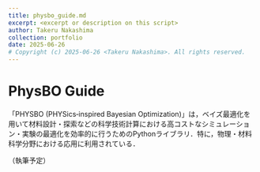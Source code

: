 ```yaml
---
title: physbo_guide.md
excerpt: <excerpt or description on this script>
author: Takeru Nakashima
collection: portfolio
date: 2025-06-26
# Copyright (c) 2025-06-26 <Takeru Nakashima>. All rights reserved.
---
```


# PhysBO Guide

「PHYSBO (PHYSics‐inspired Bayesian Optimization)」は，ベイズ最適化を用いて材料設計・探索などの科学技術計算における高コストなシミュレーション・実験の最適化を効率的に行うためのPythonライブラリ．特に，物理・材料科学分野における応用に利用されている．

（執筆予定）

<!--- PhysBO is a Python package for Bayesian optimization of physical systems. It provides tools for modeling, optimizing, and analyzing physical processes using Bayesian methods. -->
